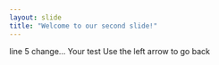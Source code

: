 ```yaml
---
layout: slide
title: "Welcome to our second slide!"
---
```

line 5 change...
Your test
Use the left arrow to go back
